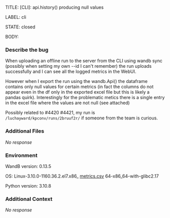 TITLE:
[CLI]: api.history() producing null values

LABEL:
cli

STATE:
closed

BODY:
### Describe the bug

<!--- Description of the issue below  -->
When uploading an offline run to the server from the CLI using wandb sync (possibly when setting my own --id I can't remember) the run uploads successfully and I can see all the logged metrics in the WebUI. 

However when I export the run using the wandb.Api() the dataframe contains only null values for certain metrics (in fact the columns do not appear even in the df only in the exported excel file but this is likely a pandas quirk). Interestingly for the problematic metics there is a single entry in the excel file where the values are not null (see attached)

Possibly related to #4420 #4421, my run is `/luchayward/kpconv/runs/2bruuf2r/` if someone from the team is curious.


### Additional Files

_No response_

### Environment

WandB version: 
0.13.5

OS:
Linux-3.10.0-1160.36.2.el7.x86_
[metrics.csv](https://github.com/wandb/wandb/files/10057374/metrics.csv)
64-x86_64-with-glibc2.17

Python version:
3.10.8


### Additional Context

_No response_

